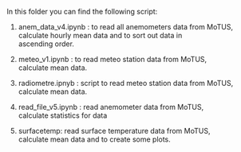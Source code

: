 In this folder you can find the following script:

1. anem_data_v4.ipynb : to read all anemometers data from MoTUS, 
   calculate hourly mean data and to sort out data in    
   ascending order.  
   
2. meteo_v1.ipynb : to read meteo station data from MoTUS,   
   calculate mean data.   
   
3. radiometre.ipnyb : script to read meteo station data from MoTUS,   
   calculate mean data.   
   
4. read_file_v5.ipynb : read anemometer data from MoTUS,   
   calculate statistics for data                         

5. surfacetemp: read surface temperature data from MoTUS,   
   calculate mean data and to create some plots.
   